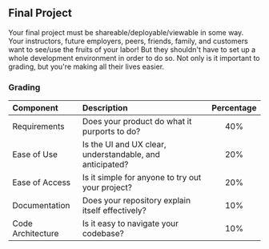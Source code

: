 ## Final Project
Your final project must be shareable/deployable/viewable in some way. Your instructors, future employers, peers, friends, family, and customers want to see/use the fruits of your labor! But they shouldn't have to set up a whole development environment in order to do so. Not only is it important to grading, but you're making all their lives easier.

### Grading
|Component|Description|Percentage|
|:---|:---|:---:|
|Requirements|Does your product do what it purports to do?|40%|
|Ease of Use|Is the UI and UX clear, understandable, and anticipated?|20%|
|Ease of Access|Is it simple for anyone to try out your project?|20%|
|Documentation|Does your repository explain itself effectively?|10%|
|Code Architecture|Is it easy to navigate your codebase?|10%|